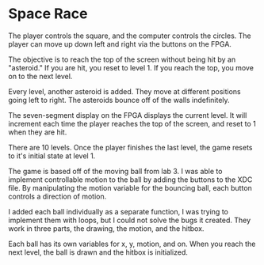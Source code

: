 # Space Race

The player controls the square, and the computer controls the circles. The player can move up down left and right via the buttons on the FPGA.

The objective is to reach the top of the screen without being hit by an "asteroid." If you are hit, you reset to level 1. If you reach the top, you move on to the next level.

Every level, another asteroid is added. They move at different positions going left to right. The asteroids bounce off of the walls indefinitely.

The seven-segment display on the FPGA displays the current level. It will increment each time the player reaches the top of the screen, and reset to 1 when they are hit.

There are 10 levels. Once the player finishes the last level, the game resets to it's initial state at level 1.

The game is based off of the moving ball from lab 3. I was able to implement controllable motion to the ball by adding the buttons to the XDC file. By manipulating the motion variable for the bouncing ball, each button controls a direction of motion.

I added each ball individually as a separate function, I was trying to implement them with loops, but I could not solve the bugs it created. They work in three parts, the drawing, the motion, and the hitbox.

Each ball has its own variables for x, y, motion, and on. When you reach the next level, the ball is drawn and the hitbox is initialized.
